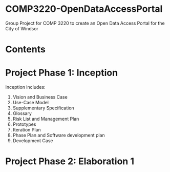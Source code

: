 # COMP3220-OpenDataAccessPortal
Group Project for COMP 3220 to create an Open Data Access Portal for the City of Windsor
<br/>
# Contents

# Project Phase 1: Inception
Inception includes:<br/>
1. Vision and Business Case<br/>
2. Use-Case Model<br/>
3. Supplementary Specification<br/>
4. Glossary<br/>
5. Risk List and Management Plan<br/>
6. Prototypes<br/>
7. Iteration Plan<br/>
8. Phase Plan and Software development plan<br/>
9. Development Case

# Project Phase 2: Elaboration 1
